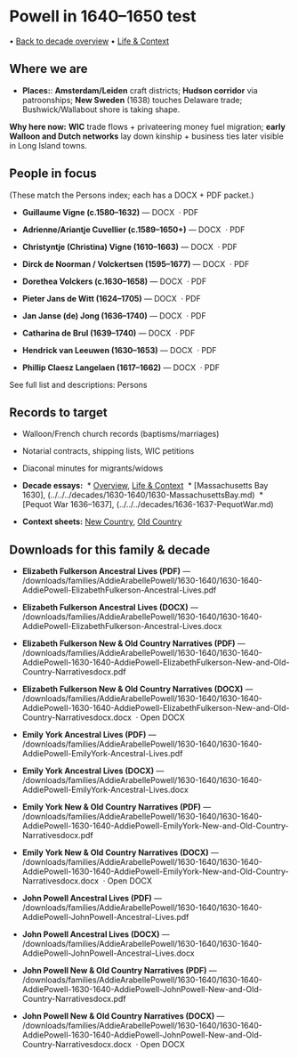 # Powell in 1640–1650 test

• [Back to decade overview](../../../decades/1630-1640/1630-1640.md) 
• [Life \& Context](../../../decades/1630-1640/1630-1640-life.md)

## Where we are

* **Places:**: **Amsterdam/Leiden** craft districts; **Hudson corridor** via patroonships; **New Sweden** (1638) touches Delaware trade; Bushwick/Wallabout shore is taking shape.

**Why here now:** **WIC** trade flows + privateering money fuel migration; **early Walloon and Dutch networks** lay down kinship + business ties later visible in Long Island towns.

## People in focus

(These match the Persons index; each has a DOCX + PDF packet.)

* **Guillaume Vigne (c.1580–1632)** — DOCX
 · PDF

* **Adrienne/Ariantje Cuvellier (c.1589–1650+)** — DOCX
 · PDF

* **Christyntje (Christina) Vigne (1610–1663)** — DOCX
 · PDF

* **Dirck de Noorman / Volckertsen (1595–1677)** — DOCX
 · PDF

* **Dorethea Volckers (c.1630–1658)** — DOCX
 · PDF

* **Pieter Jans de Witt (1624–1705)** — DOCX
 · PDF

* **Jan Janse (de) Jong (1636–1740)** — DOCX
 · PDF

* **Catharina de Brul (1639–1740)** — DOCX
 · PDF

* **Hendrick van Leeuwen (1630–1653)** — DOCX
 · PDF

* **Phillip Claesz Langelaen (1617–1662)** — DOCX
 · PDF

See full list and descriptions: Persons

## Records to target

* Walloon/French church records (baptisms/marriages)
* Notarial contracts, shipping lists, WIC petitions
* Diaconal minutes for migrants/widows

* **Decade essays:**
 * [Overview](../../../decades/1630-1640/1630-1640.md), [Life & Context](../../../decades/1630-1640/1630-1640-life.md)
 * [Massachusetts Bay 1630], (../../../decades/1630-1640/1630-MassachusettsBay.md)
 * [Pequot War 1636–1637], (../../../decades/1636-1637-PequotWar.md)

* **Context sheets:** [New Country](../../../decades/1630-1640/1630-1640-NewCountry.md), [Old Country](../../../decades/1630-1640/1630-1640-OldCountry.md)



## Downloads for this family & decade

* **Elizabeth Fulkerson Ancestral Lives (PDF)** — /downloads/families/AddieArabellePowell/1630-1640/1630-1640-AddiePowell-ElizabethFulkerson-Ancestral-Lives.pdf
* **Elizabeth Fulkerson Ancestral Lives (DOCX)** — /downloads/families/AddieArabellePowell/1630-1640/1630-1640-AddiePowell-ElizabethFulkerson-Ancestral-Lives.docx
* **Elizabeth Fulkerson New & Old Country Narratives (PDF)** — /downloads/families/AddieArabellePowell/1630-1640/1630-1640-AddiePowell-1630-1640-AddiePowell-ElizabethFulkerson-New-and-Old-Country-Narrativesdocx.pdf
* **Elizabeth Fulkerson New & Old Country Narratives (DOCX)** — /downloads/families/AddieArabellePowell/1630-1640/1630-1640-AddiePowell-1630-1640-AddiePowell-ElizabethFulkerson-New-and-Old-Country-Narrativesdocx.docx
 · Open DOCX

* **Emily York Ancestral Lives (PDF)** — /downloads/families/AddieArabellePowell/1630-1640/1630-1640-AddiePowell-EmilyYork-Ancestral-Lives.pdf
* **Emily York Ancestral Lives (DOCX)** — /downloads/families/AddieArabellePowell/1630-1640/1630-1640-AddiePowell-EmilyYork-Ancestral-Lives.docx
* **Emily York New & Old Country Narratives (PDF)** — /downloads/families/AddieArabellePowell/1630-1640/1630-1640-AddiePowell-1630-1640-AddiePowell-EmilyYork-New-and-Old-Country-Narrativesdocx.pdf
* **Emily York New & Old Country Narratives (DOCX)** — /downloads/families/AddieArabellePowell/1630-1640/1630-1640-AddiePowell-1630-1640-AddiePowell-EmilyYork-New-and-Old-Country-Narrativesdocx.docx
 · Open DOCX

* **John Powell Ancestral Lives (PDF)** — /downloads/families/AddieArabellePowell/1630-1640/1630-1640-AddiePowell-JohnPowell-Ancestral-Lives.pdf
* **John Powell Ancestral Lives (DOCX)** — /downloads/families/AddieArabellePowell/1630-1640/1630-1640-AddiePowell-JohnPowell-Ancestral-Lives.docx
* **John Powell New & Old Country Narratives (PDF)** — /downloads/families/AddieArabellePowell/1630-1640/1630-1640-AddiePowell-1630-1640-AddiePowell-JohnPowell-New-and-Old-Country-Narrativesdocx.pdf
* **John Powell New & Old Country Narratives (DOCX)** — /downloads/families/AddieArabellePowell/1630-1640/1630-1640-AddiePowell-1630-1640-AddiePowell-JohnPowell-New-and-Old-Country-Narrativesdocx.docx
 · Open DOCX